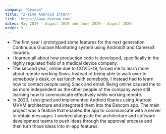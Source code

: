 ```yaml
---
company: "Dexcom"
title: "2-Time Android Intern"
link: "https://www.dexcom.com"
dates: May 2019 - August 2019 and June 2020 - August 2020
order: 3
---
```


- The first year I prototyped some features for the next generation Continuous Glucose Monitoring system using AndroidX and CameraX libraries.
- I learned all about how production code is developed, specifically in the highly regulated field of a medical device company.
- The second year, online due to COVID-19, forced me to learn more about remote working flows. Instead of being able to walk over to somebody's desk, or eat lunch with somebody, I instead had to learn how to contact people using Slack and email. Being online caused me to be more independent as the other people of the company were still learning how to communicate effectively while working remote.
- In 2020, I designed and implemented Android libaries using Android MVVM architecture and integrated them into the Dexcom app. The main project was a feature that enabled the app to communicate with a server to obtain messages. I worked alongside the architecture and software development teams to push ideas through the approval process and then turn those ideas into in-app features.
